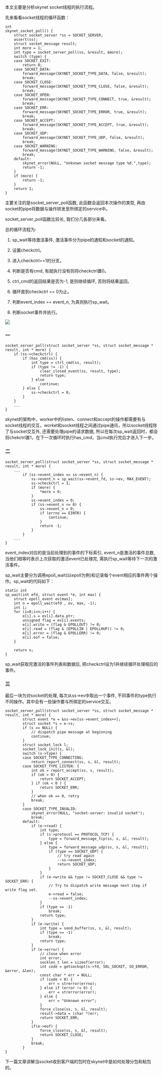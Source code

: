 本文主要是分析skynet socket线程的执行流程。



先来看看socket线程的循环函数：

```
int 
skynet_socket_poll() {
	struct socket_server *ss = SOCKET_SERVER;
	assert(ss);
	struct socket_message result;
	int more = 1;
	int type = socket_server_poll(ss, &result, &more);
	switch (type) {
	case SOCKET_EXIT:
		return 0;
	case SOCKET_DATA:
		forward_message(SKYNET_SOCKET_TYPE_DATA, false, &result);
		break;
	case SOCKET_CLOSE:
		forward_message(SKYNET_SOCKET_TYPE_CLOSE, false, &result);
		break;
	case SOCKET_OPEN:
		forward_message(SKYNET_SOCKET_TYPE_CONNECT, true, &result);
		break;
	case SOCKET_ERR:
		forward_message(SKYNET_SOCKET_TYPE_ERROR, true, &result);
		break;
	case SOCKET_ACCEPT:
		forward_message(SKYNET_SOCKET_TYPE_ACCEPT, true, &result);
		break;
	case SOCKET_UDP:
		forward_message(SKYNET_SOCKET_TYPE_UDP, false, &result);
		break;
	case SOCKET_WARNING:
		forward_message(SKYNET_SOCKET_TYPE_WARNING, false, &result);
		break;
	default:
		skynet_error(NULL, "Unknown socket message type %d.",type);
		return -1;
	}
	if (more) {
		return -1;
	}
	return 1;
}
```

主要关注的是socket_server_poll函数, 此函数会返回本次操作的类型, 再由socket的pipe将数据与操作转发至所绑定的service中。



socket_server_poll函数比较长, 我们分几各部分来看。

总的循环流程为:

1. sp_wait等待激活事件, 激活事件分为pipe的通知和socket的通知。

2. 设置checkctrl。

3. 进入checkctrl==1的分支。

4. 判断是否有cmd, 有就执行没有则将checkctrl置0。
5. ctrl_cmd的返回结果是否为-1, 是则继续循环, 否则将结果返回。

6. 循环直到checkctrl == 0为止。
7. 判断event_index == event_n, 为真则执行sp_wait。

8. 判断socket事件并执行。

   

![](../assets/img/socket_server_poll流程图.png)





### 一

```
socket_server_poll(struct socket_server *ss, struct socket_message * result, int * more) {
	if (ss->checkctrl) {
		if (has_cmd(ss)) {
			int type = ctrl_cmd(ss, result);
			if (type != -1) {
				clear_closed_event(ss, result, type);
				return type;
			} else
				continue;
		} else {
			ss->checkctrl = 0;
		}
    }
	...
}
```

skynet的架构中，worker中的listen、connect和accept的操作都需要有与socket线程的交互，worket和socket线程之间通过pipe通讯，所以socket线程除了与socket交互外, 还需要处理pipe的请求数据, 所以在每次sp_wait返回时，都会将chekctrl置1，在下一次循环时执行has_cmd，当cmd执行完后才进入下一步。

 

### 二

```
socket_server_poll(struct socket_server *ss, struct socket_message * result, int * more) {
	...
		if (ss->event_index == ss->event_n) {
			ss->event_n = sp_wait(ss->event_fd, ss->ev, MAX_EVENT);
			ss->checkctrl = 1;
			if (more) {
				*more = 0;
			}
			ss->event_index = 0;
			if (ss->event_n <= 0) {
				ss->event_n = 0;
				if (errno == EINTR) {
					continue;
				}
				return -1;
			}
		}
    ...
}
```

event_index对应的是当前处理到的事件的下标索引, event_n是激活的事件总数, 当他们相等时表示上次获取的激活event已处理完, 需执行sp_wait等待下一次的激活事件。



sp_wait主要分为调用epoll_wait(以epoll为例)和记录每个event相应的事件两个操作。sp_wait的代码如下：

```
static int 
sp_wait(int efd, struct event *e, int max) {
	struct epoll_event ev[max];
	int n = epoll_wait(efd , ev, max, -1);
	int i;
	for (i=0;i<n;i++) {
		e[i].s = ev[i].data.ptr;
		unsigned flag = ev[i].events;
		e[i].write = (flag & EPOLLOUT) != 0;
		e[i].read = (flag & (EPOLLIN | EPOLLHUP)) != 0;
		e[i].error = (flag & EPOLLERR) != 0;
		e[i].eof = false;
	}

	return n;
}
```

sp_wait获取完激活的事件列表和数据后, 把checkctrl设为1并继续循环处理相应的事件。



### 三

最后一块为对socket的处理, 每次从ss->ev中取出一个事件, 不同事件的type执行不同操作。其中会有一些操作要与所绑定的service交互。

```
socket_server_poll(struct socket_server *ss, struct socket_message * result, int * more) {
		struct event *e = &ss->ev[ss->event_index++];
		struct socket *s = e->s;
		if (s == NULL) {
			// dispatch pipe message at beginning
			continue;
		}
		struct socket_lock l;
		socket_lock_init(s, &l);
		switch (s->type) {
		case SOCKET_TYPE_CONNECTING:
			return report_connect(ss, s, &l, result);
		case SOCKET_TYPE_LISTEN: {
			int ok = report_accept(ss, s, result);
			if (ok > 0) {
				return SOCKET_ACCEPT;
			} if (ok < 0 ) {
				return SOCKET_ERR;
			}
			// when ok == 0, retry
			break;
		}
		case SOCKET_TYPE_INVALID:
			skynet_error(NULL, "socket-server: invalid socket");
			break;
		default:
			if (e->read) {
				int type;
				if (s->protocol == PROTOCOL_TCP) {
					type = forward_message_tcp(ss, s, &l, result);
				} else {
					type = forward_message_udp(ss, s, &l, result);
					if (type == SOCKET_UDP) {
						// try read again
						--ss->event_index;
						return SOCKET_UDP;
					}
				}
				if (e->write && type != SOCKET_CLOSE && type != SOCKET_ERR) {
					// Try to dispatch write message next step if write flag set.
					e->read = false;
					--ss->event_index;
				}
				if (type == -1)
					break;				
				return type;
			}
			if (e->write) {
				int type = send_buffer(ss, s, &l, result);
				if (type == -1)
					break;
				return type;
			}
			if (e->error) {
				// close when error
				int error;
				socklen_t len = sizeof(error);  
				int code = getsockopt(s->fd, SOL_SOCKET, SO_ERROR, &error, &len);  
				const char * err = NULL;
				if (code < 0) {
					err = strerror(errno);
				} else if (error != 0) {
					err = strerror(error);
				} else {
					err = "Unknown error";
				}
				force_close(ss, s, &l, result);
				result->data = (char *)err;
				return SOCKET_ERR;
			}
			if(e->eof) {
				force_close(ss, s, &l, result);
				return SOCKET_CLOSE;
			}
			break;
		}
}
```



下一篇文章讲解当socket收到客户端的包时在skynet中是如何处理分包和粘包的。